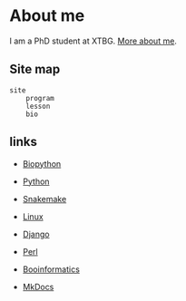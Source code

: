 # About me

I am a PhD student at XTBG. [More about me](me.md).

## Site map

    site
        program
        lesson
        bio

## links

- [Biopython](notesmd/programing/biopython.md)

- [Python](notesmd/programing/python.md)

- [Snakemake](notesmd/programing/snakemake.md)


- [Linux](notesmd/programing/linux.md)

- [Django](notesmd/programing/django.md)

- [Perl](notesmd/programing/perl.md)

- [Booinformatics](notesmd/programing/bioinformatics.md)

- [MkDocs](notesmd/programing/mkdocs.md)
